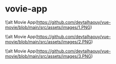 # vovie-app


![alt Movie App(https://github.com/devtalhaouy/vue-movie/blob/main/src/assets/images/1.PNG)

![alt Movie App(https://github.com/devtalhaouy/vue-movie/blob/main/src/assets/images/2.PNG)

![alt Movie App(https://github.com/devtalhaouy/vue-movie/blob/main/src/assets/images/3.PNG)
